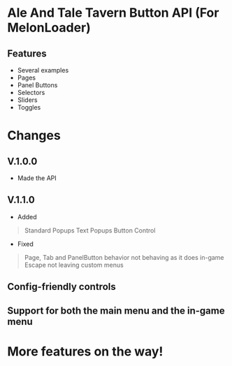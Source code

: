 # Ale And Tale Tavern Button API (For MelonLoader)

## Features

- Several examples
- Pages
- Panel Buttons
- Selectors
- Sliders
- Toggles

# Changes
## V.1.0.0
- Made the API

## V.1.1.0
- Added
> Standard Popups
> Text Popups
> Button Control

- Fixed
> Page, Tab and PanelButton behavior not behaving as it does in-game
> Escape not leaving custom menus
  
## Config-friendly controls
## Support for both the main menu and the in-game menu

# More features on the way!
